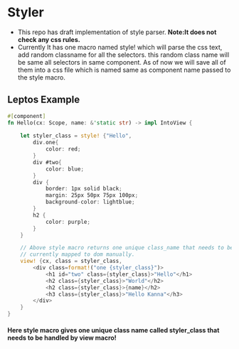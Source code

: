 # Styler
- This repo has draft implementation of style parser. **Note:It does not check any css rules.**
- Currently It has one macro named style! which will parse the css text, add random classname for
all the selectors. this random class name will be same all selectors in same component. As of now we will save all of them into a css file which is named same as component name passed to the style macro.

## Leptos Example

```rust
#[component]
fn Hello(cx: Scope, name: &'static str) -> impl IntoView {
    
    let styler_class = style! {"Hello",
        div.one{
            color: red;
        }
        div #two{
            color: blue;
        }
        div {
            border: 1px solid black;
            margin: 25px 50px 75px 100px;
            background-color: lightblue;
        }
        h2 {
            color: purple;
        }
    }

    // Above style macro returns one unique class_name that needs to be handled by view macro.
    // currently mapped to dom manually.
    view! {cx, class = styler_class,
        <div class=format!("one {styler_class}")>
            <h1 id="two" class={styler_class}>"Hello"</h1>
            <h2 class={styler_class}>"World"</h2>
            <h2 class={styler_class}>{name}</h2>
            <h3 class={styler_class}>"Hello Kanna"</h3>
        </div>
    }
}
```

 #### Here style macro gives one unique class name called styler_class that needs to be handled by view macro!
